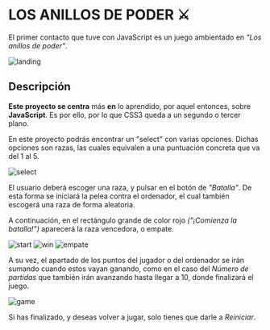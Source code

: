 # LOS ANILLOS DE PODER ⚔️

El primer contacto que tuve con JavaScript es un juego ambientado en *"Los anillos de poder"*.

![landing](https://user-images.githubusercontent.com/113979188/217068518-5271d48a-9b5b-4d9e-ad29-cc45d473f7a7.png)

## Descripción 

**Este proyecto se centra** más **en** lo aprendido, por aquel entonces, sobre **JavaScript**. Es por ello, por lo que CSS3 queda a un segundo o tercer plano. 

En este proyecto podrás encontrar un "select" con varias opciones. Dichas opciones son razas, las cuales equivalen a una puntuación concreta que va del 1 al 5. 

![select](https://user-images.githubusercontent.com/113979188/217068547-c77bac92-4e77-4c62-9507-475686d99c0e.png)

El usuario deberá escoger una raza, y pulsar en el botón de *"Batalla"*. De esta forma se iniciará la pelea contra el ordenador, el cual también escogerá una raza de forma aleatoria. 

A continuación, en el rectángulo grande de color rojo *("¡Comienza la batalla!")* aparecerá la raza vencedora, o empate. 

![start](https://user-images.githubusercontent.com/113979188/217068588-a708ba25-fa92-4f2c-ba87-b3e850195adb.png)
![win](https://user-images.githubusercontent.com/113979188/217068605-b8f0022a-7a27-4ea0-81dd-379e9599998f.png)
![empate](https://user-images.githubusercontent.com/113979188/217068613-f3c8a3c4-cb5e-48e2-a73f-e672b358bb9d.png)

A su vez, el apartado de los puntos del jugador o del ordenador se irán sumando cuando estos vayan ganando, como en el caso del *Número de partidas* que también irán avanzando hasta llegar a 10, donde finalizará el juego. 

![game](https://user-images.githubusercontent.com/113979188/217068932-46e65758-7cf4-4bbb-8630-667d38c97e6a.png)

Si has finalizado, y deseas volver a jugar, solo tienes que darle a *Reiniciar*. 
